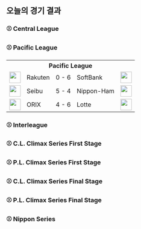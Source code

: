 ## 오늘의 경기 결과


### ⚾ Central League


### ⚾ Pacific League

<table>
  <tr>
    <th></th>
    <th colspan='3'>Pacific League</th>
    <th></th>
  </tr>
  <tr>
    <td><img src='https://npb.jp/bis/images/pet2025_e_1.gif' width='30'></td>
    <td>Rakuten</td><td>0 - 6</td><td>SoftBank</td>
    <td><img src='https://npb.jp/bis/images/pet2025_h_1.gif' width='30'></td>
  </tr>
  <tr>
    <td><img src='https://npb.jp/bis/images/pet2025_l_1.gif' width='30'></td>
    <td>Seibu</td><td>5 - 4</td><td>Nippon-Ham</td>
    <td><img src='https://npb.jp/bis/images/pet2025_f_1.gif' width='30'></td>
  </tr>
  <tr>
    <td><img src='https://npb.jp/bis/images/pet2025_b_1.gif' width='30'></td>
    <td>ORIX</td><td>4 - 6</td><td>Lotte</td>
    <td><img src='https://npb.jp/bis/images/pet2025_m_1.gif' width='30'></td>
  </tr>
</table>

### ⚾ Interleague


### ⚾ C.L. Climax Series First Stage


### ⚾ P.L. Climax Series First Stage


### ⚾ C.L. Climax Series Final Stage


### ⚾ P.L. Climax Series Final Stage


### ⚾ Nippon Series


